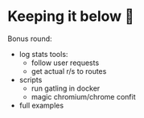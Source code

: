 # Keeping it below 💯
Bonus round:

 - log stats tools:
   - follow user requests
   - get actual r/s to routes
 - scripts
   - run gatling in docker
   - magic chromium/chrome confit
 - full examples

